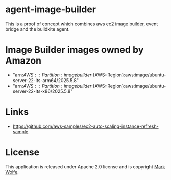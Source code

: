 # agent-image-builder

This is a proof of concept which combines aws ec2 image builder, event bridge and the buildkite agent.

#  Image Builder images owned by Amazon

* "arn:${AWS::Partition}:imagebuilder:${AWS::Region}:aws:image/ubuntu-server-22-lts-arm64/2025.5.8"
* "arn:${AWS::Partition}:imagebuilder:${AWS::Region}:aws:image/ubuntu-server-22-lts-x86/2025.5.8"

# Links 

* https://github.com/aws-samples/ec2-auto-scaling-instance-refresh-sample

# License

This application is released under Apache 2.0 license and is copyright [Mark Wolfe](https://www.wolfe.id.au).
